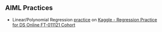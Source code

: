 ## AIML Practices

* Linear/Polynomial Regression [practice](https://github.com/weixian-zhang/AIML/blob/main/ML/linear-regression/Kaggle%20-%20Regression%20Practice%20for%20DS%20Online%20FT-011121%20Cohort/Kaggle%20-%20Regression%20Practice%20for%20DS%20Online%20FT-011121%20Cohort.ipynb) on [Kaggle - Regression Practice for DS Online FT-011121 Cohort](https://www.kaggle.com/competitions/fis-phase2-practice-fis-ft011121)
